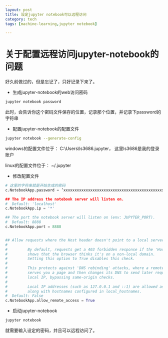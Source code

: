 ```yaml
---
layout: post
title: 设定jupyter notebook可以远程访问
category: tech
tags: [machine-learning,jupyter notebook]

---
```



# 关于配置远程访问jupyter-notebook的问题

好久前做过的，但是忘记了，只好记录下来了。



- 生成jupyter-notebook的web访问密码

```bash
jupyter notebook password
```
此时，会告诉你这个密码文件保存的位置，记录那个位置，并记录下password的字符串


- 配置jupyter-notebook的配置文件

```bash
jupyter notebook --generate-config
```

windows的配置文件位于： C:\Users\ls3686\.jupyter， 这里ls3686是我的登录账户

linux的配置文件位于： ~/.jupyter

- 修改配置文件

```py
# 这里的字符串就是开始生成的密码
c.NotebookApp.password = ’xxxxxxxxxxxxxxxxxxxxxxxxxxxxxxxxxxxxxxxxxxxxx'

## The IP address the notebook server will listen on.
#  Default: 'localhost'
c.NotebookApp.ip = '*'

## The port the notebook server will listen on (env: JUPYTER_PORT).
#  Default: 8888
c.NotebookApp.port = 8888


## Allow requests where the Host header doesn't point to a local server
#  
#         By default, requests get a 403 forbidden response if the 'Host' header
#         shows that the browser thinks it's on a non-local domain.
#         Setting this option to True disables this check.
#  
#         This protects against 'DNS rebinding' attacks, where a remote web server
#         serves you a page and then changes its DNS to send later requests to a
#         local IP, bypassing same-origin checks.
#  
#         Local IP addresses (such as 127.0.0.1 and ::1) are allowed as local,
#         along with hostnames configured in local_hostnames.
#  Default: False
c.NotebookApp.allow_remote_access = True

```

- 启动jupyter-notebook

```bash
jupyter notebook
```
就需要输入设定的密码，并且可以远程访问了。